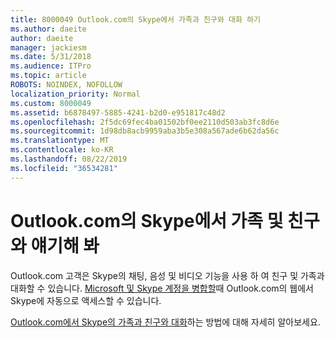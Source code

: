 ```yaml
---
title: 8000049 Outlook.com의 Skype에서 가족과 친구와 대화 하기
ms.author: daeite
author: daeite
manager: jackiesm
ms.date: 5/31/2018
ms.audience: ITPro
ms.topic: article
ROBOTS: NOINDEX, NOFOLLOW
localization_priority: Normal
ms.custom: 8000049
ms.assetid: b6878497-5885-4241-b2d0-e951817c48d2
ms.openlocfilehash: 2f5dc69fec4ba01502bf0ee2110d503ab3fc8d6e
ms.sourcegitcommit: 1d98db8acb9959aba3b5e308a567ade6b62da56c
ms.translationtype: MT
ms.contentlocale: ko-KR
ms.lasthandoff: 08/22/2019
ms.locfileid: "36534281"
---
```

# <a name="talk-to-family-and-friends-on-skype-in-outlookcom"></a>Outlook.com의 Skype에서 가족 및 친구와 얘기해 봐

Outlook.com 고객은 Skype의 채팅, 음성 및 비디오 기능을 사용 하 여 친구 및 가족과 대화할 수 있습니다. [Microsoft 및 Skype 계정을 병합할](https://go.microsoft.com/fwlink/p/?linkid=2001101&amp;clcid=0x409)때 Outlook.com의 웹에서 Skype에 자동으로 액세스할 수 있습니다.
  
[Outlook.com에서 Skype의 가족과 친구와 대화](https://go.microsoft.com/fwlink/p/?linkid=2001407&amp;clcid=0x409)하는 방법에 대해 자세히 알아보세요.
  

